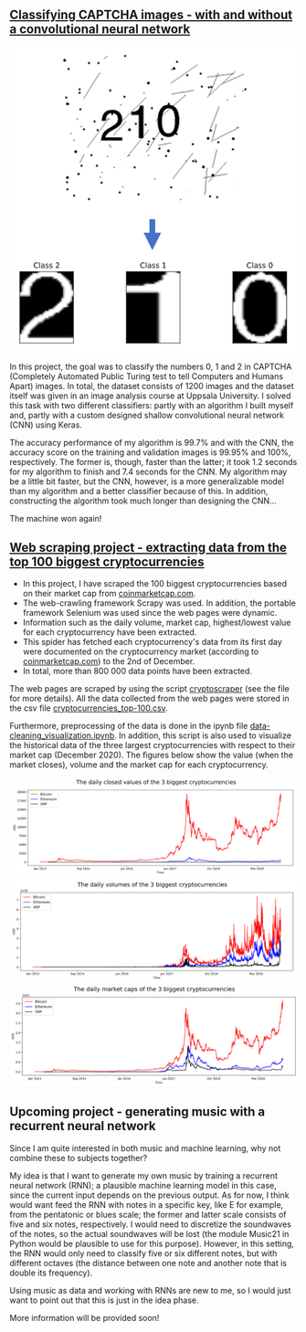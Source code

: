 ## [Classifying CAPTCHA images - with and without a convolutional neural network](https://github.com/OlleKahreZall/Image-classification)

<p align="center">
  <img src="https://github.com/OlleKahreZall/Portfolio/blob/main/Images/classification.PNG?raw=true" alt="Sublime's custom image"/>
</p>

In this project, the goal was to classify the numbers 0, 1 and 2 in CAPTCHA (Completely Automated Public Turing test to tell Computers and Humans Apart) images. In total, the dataset consists of 1200 images and the dataset itself was given in an image analysis course at Uppsala University. I solved this task with two different classifiers: partly with an algorithm I built myself and, partly with a custom designed shallow convolutional neural network (CNN) using Keras.

The accuracy performance of my algorithm is 99.7% and with the CNN, the accuracy score on the training and validation images is 99.95% and 100%, respectively. The former is, though, faster than the latter; it took 1.2 seconds for my algorithm to finish and 7.4 seconds for the CNN. My algorithm may be a little bit faster, but the CNN, however, is a more generalizable model than my algorithm and a better classifier because of this. In addition, constructing the algorithm took much longer than designing the CNN...

The machine won again!

## [Web scraping project - extracting data from the top 100 biggest cryptocurrencies](https://github.com/OlleKahreZall/Web-scraping-project)

* In this project, I have scraped the 100 biggest cryptocurrencies based on their market cap from [coinmarketcap.com](https://coinmarketcap.com/). 
* The web-crawling framework Scrapy was used. In addition, the portable framework Selenium was used since the web pages were dynamic.
* Information such as the daily volume, market cap, highest/lowest value for each cryptocurrency have been extracted. 
* This spider has fetched each cryptocurrency's data from its first day were documented on the cryptocurrency market (according to [coinmarketcap.com](https://coinmarketcap.com/)) to the 2nd of December. 
* In total, more than 800 000 data points have been extracted.

The web pages are scraped by using the script [cryptoscraper](https://github.com/OlleKahreZall/Web-scraping-project/blob/main/cryptoscraper.py) (see the file for more details). All the data collected from the web pages were stored in the csv file [cryptocurrencies_top-100.csv](https://github.com/OlleKahreZall/Web-scraping-project/blob/main/cryptocurrencies_top-100.csv).

Furthermore, preprocessing of the data is done in the ipynb file [data-cleaning_visualization.ipynb](https://github.com/OlleKahreZall/Web-scraping-project/blob/main/data-cleaning_visualization.ipynb). In addition, this script is also used to visualize the historical data of the three largest cryptocurrencies with respect to their market cap (December 2020). The figures below show the value (when the market closes), volume and the market cap for each cryptocurrency. 

![](Images/close.png)
![](Images/volume.png)
![](Images/market_cap1.png)

## Upcoming project - generating music with a recurrent neural network

Since I am quite interested in both music and machine learning, why not combine these to subjects together? 

My idea is that I want to generate my own music by training a recurrent neural network (RNN); a plausible machine learning model in this case, since the current input depends on the previous output. As for now, I think would want feed the RNN with notes in a specific key, like E for example, from the pentatonic or blues scale; the former and latter scale consists of five and six notes, respectively. I would need to discretize the soundwaves of the notes, so the actual soundwaves will be lost (the module Music21 in Python would be plausible to use for this purpose). However, in this setting, the RNN would only need to classify five or six different notes, but with different octaves (the distance between one note and another note that is double its frequency). 

Using music as data and working with RNNs are new to me, so I would just want to point out that this is just in the idea phase.  

More information will be provided soon!
